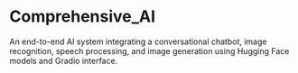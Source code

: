 # Comprehensive_AI
An end-to-end AI system integrating a conversational chatbot, image recognition, speech processing, and image generation using Hugging Face models and Gradio interface.
